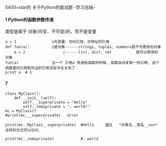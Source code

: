 5400+star的 关于Python的面试题 -学习总结-

#### 1 Python的函数参数传递

类型是属于 对象(可变、不可变)的，而不是变量
```
a = 1                a为变量，也叫引用，对地址的引用
def fun(a):          1是对象------strings, tuples, numbers是不可更改的对象
    a = 2                 |------list, dict, set           是可以修改的对象
fun(a)               当一个 引用a 传递给函数的时候, 函数自动复制一份引用, 这个函数里的引用和外边的引用没有半毛关系了
print a  # 1
```
#### 7
```
class MyClass():
    def __init__(self):
        self.__superprivate = "Hello"
        self._semiprivate = ", world!"
mc = MyClass()
#print(mc.__superprivate)   error

print(mc._MyClass__superprivate)  #Hello     通过   *对象名._类名__xxx*   这样的方式可以访问.

print(mc._semiprivate)            #, world
```
